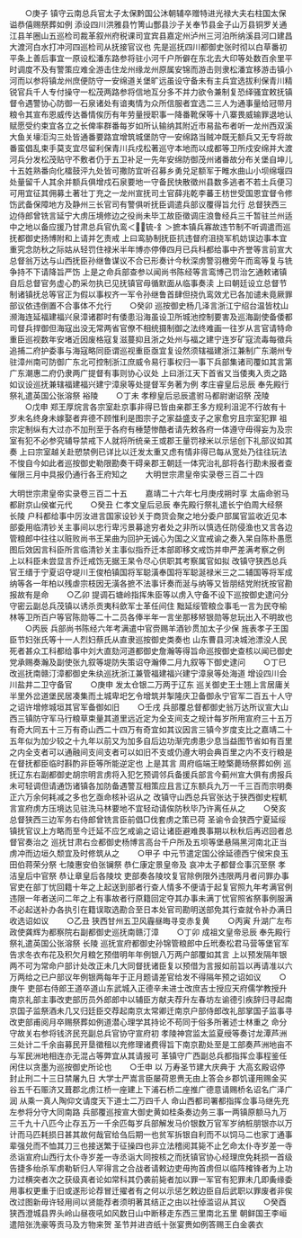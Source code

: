 <!-- { "loadSidebar": true } -->
　　○庚子  镇守云南总兵官太子太保黔国公沐朝辅卒赠特进光禄大夫右柱国太保谥恭僖赐祭葬如例  添设四川洪雅县竹箐山酆县沙子关奉节县金子山万县铜罗关通江县羊圈山五巡检司裁革叙州府税课司宜宾县嘉定州泸州三河泊所纳溪县河口建昌大渡河白水打冲河四巡检司从抚接官议也  先是巡抚四川都御史张时彻以白草番初平条上善后事宜一原设松潘东路参将驻小河千户所僻在东北去大印等处数百余里平时调度不及有警策应难全游击住龙州缘龙州原属安锦而游击则隶松潘宜移游击镇小河而以参将镇龙州庶便防守一安绵道关堡旷远虽设守备未有主兵宜选拔利保青川精锐官兵千人专付操守一松茂两路参将信地互分多不并力欲令兼制复恐绎骚宜敕抚镇督令遇警协心防御一石泉诸处有谙夷情为众所信服者宜选二三人为通事量给冠带月粮令其宣布恩威传达番情俟历有年劳量授职事一降番靴保等十八寨畏威输罪退地认赋愿受约束宜各立之长俾率群番每岁如所认输纳其附近市易盐布者听一龙州西双溪大鱼关壕洰沟三处皆通番要路宜增筑城堡防守一安绵路当贼冲既无额兵又无专将故番蛮倡乱束手莫支宜尽留利保青川兵戍松著巡守本地而以成都等卫所戍安绵并大渡河兵分发松茂贴守不敷者仍于五卫补足一先年安绵防御茂州诸番故分布关堡自坤儿十五姓熟番向化檑鼓泙九处皆可撒防宜听召募乡勇兑足额军于睢水曲山小坝绵堰四处量留千人其余并额兵俱增戍石泉要地一守备民快散徵州县数多逃者不若土兵便习可用宜征其佣募土著壮丁充之一龙州宣抚司土官薛兆乾李蕃王枋世受国恩宜督令修饬武备保障地方及静州三长官司有警俱听抚臣调遣兵部议覆得旨允行  总督狭西三边侍郎曾铣言延宁大虏压境修边之役尚未毕工故臣徵调庄浪鲁经兵三千暂驻兰州适中之地以备应援乃甘肃总兵官仇鸾＜锍-釒＞摭本镇兵寡故违节制不听调遣而巡抚都御史扬博附和上请并乞责戒  上曰鸾胁制抚臣抗违督府沮挠军机妨误边事本宜重究念防秋之际姑从轻罚住禄米半年博亦停俸四月已兵科都给事中齐誉等言前宣大总督翁万达与山西抚臣孙继鲁谋议不合已形奏计今秋深虏警羽檄旁午而鸾等复与铣争持不下请降旨严饬  上是之命兵部查参以闻尚书陈经等言鸾博己罚治乞通敕诸镇自后总督官务虚心酌采勿执已见抚镇官毋循默面从临事奏渎  上曰朝廷设立总督节制诸镇抚总等官正为假以事权齐一军令孙继鲁首肆但挠仇鸾效尤已各加谴未竟厥罪部议依违倒置不合事体不允行
　　○癸卯  巡按御史杨几泽言浙江宁绍台温皆枕山濒海连延福建福兴泉漳诸郡时有倭患沿海虽设卫所城池控制要害及巡海副使备倭都司督兵捍御但海寇出没无常两省官僚不相统摄制御之法终难画一往岁从言官请特命重臣巡视数年安堵近因废格寇复滋蔓抑且浙之处州与福之建宁连岁矿寇流毒每徵兵追捕二府护委事与海寇略同臣谓巡视重臣亟宜复设然须辖福建浙江兼制广东潮州专驻漳州南可防御广东北可控制浙江庶威令易行事权归一事下兵部集诸司覆如其言第广东潮惠二府仍隶两广提督有事则协心议处  上曰浙江天下首省又当倭夷入贡之路如议设巡抚兼辖福建福兴建宁漳泉等处提督军务著为例  孝庄睿皇后忌辰  奉先殿行祭礼遣英国公张溶祭  裕陵
　　○丁未  孝穆皇后忌辰遣驸马都尉谢诏祭  茂陵
　　○戊申  郑王厚烷言各宗室赴京事非得已皆由亲郡王多方规利沮泥不行故有十岁未名终身未嫁娶者弃德不顾惟利是图宗子之家益盛支子之家愈穷且宗室犯罪  祖宗定制纵有大过亦不加刑至于各府有棰楚惨酷者请先敕各府一体遵守毋得妄为及宗室有犯不必参究辅导禁戒下人就将所统亲王或郡王量罚禄米以示惩创下礼部议如其奏  上曰宗室越关赴愬禁例已详比以迁发太重又虑有情非得已每从宽处乃往往玩法不悛自今如此者巡按御史勒限勘奏干碍亲郡王朝廷一体究治礼部将各行勘未报者查催限三月中具报仍通行各王府知之
　　大明世宗肃皇帝实录卷三百二十四


大明世宗肃皇帝实录卷三百二十五
　　嘉靖二十六年七月庚戌朔时享  太庙命驸马都尉京山侯崔元代
　　○癸丑  仁孝文皇后忌辰  奉先殿行祭礼遣长宁伯周大经祭  长陵  户科都给事中厉汝进言国家设钞关于商货会聚之地分委户部属官监收近见本部委用临清钞关主事间以忠行卑污景募途穷者处之非所以慎选任防侵渔也又言各边管粮郎中往往以赃败尚书王杲曲为回护无诚心为国之义宜戒谕之奏入杲自陈朴愚愿图后效因言科臣所言临清钞关主事似指乔迁本部即移文戒饬并申严差满考察之例  上以科臣未尝显言乔迁戒饬无据王杲令尽心供职其考察属官如拟  改镇守狭西总兵官王缙于宁夏诏夺堤川王俊柏镇国将军聪潢奉国将军聪涎禄米三之二辅国等将军成纳等各一年柏以残虐宗枝因无潢各摭不法事讦奏而涎与纳等又皆朋结党附抚按官勘报故有是命
　　○乙卯  提调石塘岭指挥朱臣等以虏入守备不设下巡按御史逮问分守密云副总兵茂镇以诱杀贡夷科歛军士革任间住  黜延绥管粮佥事毛一言为民夺榆林等卫所百户等官陈勋等二十二员各俸半年一言坐那移帑银勋等怠玩出入不明故也
　　○丙辰  兵部尚书陈经六年考满遣中官赍赐羊酒钞贯加太子少保  旌表孝子王国臣节妇张氏等十一人烈妇蔡氏从直隶巡按御史类奏也  山东曹县河决城池漂没人民死者甚众工科都给事中刘大直劾河道都御史詹瀚等得旨命巡按御史查核以闻已御史党承赐奏瀚及副使张九叙等堤防失策诏夺瀚俸二月九叙等下御史逮问
　　○丁巳  改巡抚南赣汀漳都御史朱纨巡抚浙江兼管福建福兴建宁漳泉等处海道  增设四川会川盐井二卫守备官
　　○庚申  发太仓银二万两于辽东  巡关御史王士翘上言居庸关半里外岔道堡民居凑集而土城卑圯乞令增筑并掣隆庆卫备御永宁官军二百五十人守之诏许增修城垣其官军备御如旧
　　○壬戌  兵部覆总督都御史翁万达所议宣大山西三镇防守军马行粮草束量其道里远近定为全支间支之规计每岁所用宣府三十五万有奇大同五十三万有奇山西二十四万有奇宜如其议因言三镇今岁度支比之嘉靖二十五年似为加少较之十九年以前又为加多自后边功渐完虏患少息当益图节省如有百里之内全支者可以通融间支间支者可以如旧不支或仍遵大明会典百里之内不支行粮是在督抚都臣临时斟酌非臣等所能逆定也  上是其言  周府临端王睦檠薨旸祭葬如例  巡抚辽东右副都御史胡宗明言虏将入犯乞预调邻兵备援兵部言今蓟州宣大俱有虏报兵未可轻调但请通饬诸镇各加防备遇警互相策应且言辽东额兵九万一千三百而宗明奏正六万余何耗减之多也乞亟命核补诏从之  改镇守山西总兵官张达于狭西御史程軏言宣府虏方压境达见驻洗马林要地不宜轻动请俟防秋毕乃许离任从之
　　○癸亥  总督狭西三边军务右侍郎曾铣言臣前倡□伐套虏之策已荷  圣谕令会狭西宁夏延绥镇抚官议上方略而至今迁延不应乞戒谕之诏让诸臣避难畏事期以秋秋后再迟回者总督官奏治之  巡抚甘肃右佥都御史杨博言高台千户所及五坝等堡悬隔黑河南北正当虏冲而边垣久颓宜及时修筑从之
　　○甲子  中元节遣定国公徐延德西宁侯宋良玉田伯蒋荣分祭  七陵惠安伯张镧祭  恭仁康定景皇帝及  哀冲太子都督佥事沉至祭  孝洁皇后中官祭  恭让章皇后各陵坟  吏部奏各陵坟复官除例限外违限两月者问罪办事官吏在部丁忧回籍十年之上起送到部者行查人情多不便请于起复官照九年考满官例违限一年者送问二年之上有事故者行原籍回定夺其办事未满丁忧官照省祭事例服满不必起送补办各执引在籍误取选勘合至日本处官司勘明送部免其行查就令补办满日收选诏如议
　　○乙丑  狭西甘州五卫风霾昼晦寻变赤复黄
　　○丙寅  升湖广左布政使龚辉为都察院右副都御史巡抚南赣汀漳
　　○丁卯  成祖文皇帝忌辰  奉先殿行祭礼遣英国公张溶祭  长陵  巡抚宣府都御史孙锦管粮郎中丘玳奏松君马营等堡官军告求冬衣布花及积欠月粮乞预借明年年例银八万两户部覆如其言  上以预发隔年银两不可为常命户部计处改正未几大同督抚诸臣复以预借为言报如前旨以再请准以六万两给之已户部议年例银两每年于正月题请差官给发不得隔年预之诏如议
　　○庚午  吏部右侍郎王道卒道山东武城入正德辛未进士改庶吉士授应天府儒学教授升南京礼部主事改吏部历员外郎郎中以辅臣方献夫荐升左春坊左谕德引疾辞归寻起南京国子监祭酒未几又归廷臣交荐起南京太常卿迁南京户部侍郎改礼部掌国子监事寻改吏部甫阅月卒赐祭葬如例道潜心理学其持论不苟同于俗多所著述士林重之  命分守故关右参将钱济民充副总兵官协守宣府初  孝陵神宫监太监夏绶等奏讨龙潭芦洲三处计二千余亩募民开垦徵租以充修理诸费得旨下南京勘处至是工部奏芦洲地亩不与军民洲地相连亦无混占等弊宜从其请报可  革镇守广西副总兵都指挥佥事程鉴任闲住以贪墨为巡按御史所论也
　　○壬申  以  万寿圣节建大庆典于  大高玄殿诏停封止刑二十三日禁屠九日  大学士严嵩言臣屡荷恩赉无由上答会乡郡饥谨用赐金买谷五千石赈济又葺郡北虏江桥一座建上下浦石桥二座推广德意请赐桥名诏名广泽广润  从乘一真人陶仰文请度天下道士二万四千人  命山西都司署都指挥佥事马继先充左参将分守大同南路  兵部覆巡按宣大御史黄如桂条奏边务三事一两镇原额马九万三千九十八匹今止存五万一千余匹每岁兵部解发马价银数万官军岁纳桩朋银亦以万计而马匹耗损日甚其故何哉官给刍后期一也贫军拆银自利而不以饲马二也家丁通事辈强兑而不恤其刀三也接送繁于征操四也非立法稽阅其毙不止乞命太仆寺岁差一寺丞诣宣府山西行太仆寺岁差一寺丞诣大同按核之而抚镇官协心经理庶免耗损一首级告捷多绐杀军虏勒斩归人罕得言之合战者请敕边吏毋拘首虏但以临阵榷锋者为上功力过横突者次之获级真者论如常科其仍袭前毙者加以罪一军官有犯罪未几即夤缘委用事权更重于旧或遂形论荐冒迁擢者有之何以示惩乞敕边臣自后武职以罪废者非俟改过图新毋许轻用间以贤能荐者须明著其结正之由以社倬滥诏从其议
　　○癸酉  狭西澄城县界头岭山昼夜吼如风数日山中断移走东西三里南北五里  朝鲜国王李峘遣陪张洗豪等贡马及方物来贺  圣节并进咨纸十张宴赉如例答赐王白金袭衣
